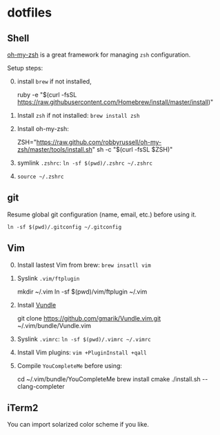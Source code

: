 dotfiles
========

Shell
-----

[oh-my-zsh](https://github.com/robbyrussell/oh-my-zsh) is a great framework for
managing `zsh` configuration.

Setup steps:

0. install `brew` if not installed,

    ruby -e "$(curl -fsSL https://raw.githubusercontent.com/Homebrew/install/master/install)"

1. Install `zsh` if not installed: `brew install zsh`

2. Install oh-my-zsh:

    ZSH="https://raw.github.com/robbyrussell/oh-my-zsh/master/tools/install.sh"
    sh -c "$(curl -fsSL $ZSH)"

3. symlink `.zshrc`: `ln -sf $(pwd)/.zshrc ~/.zshrc`

4. `source ~/.zshrc`

git
---

Resume global git configuration (name, email, etc.) before using it.

    ln -sf $(pwd)/.gitconfig ~/.gitconfig

Vim
---

0. Install lastest Vim from brew: `brew insatll vim`

1. Syslink `.vim/ftplugin`

    mkdir ~/.vim
    ln -sf $(pwd)/vim/ftplugin ~/.vim

2. Install [Vundle](https://github.com/gmarik/Vundle.vim)

    git clone https://github.com/gmarik/Vundle.vim.git ~/.vim/bundle/Vundle.vim

3. Syslink `.vimrc`: `ln -sf $(pwd)/.vimrc ~/.vimrc`

4. Install Vim plugins: `vim +PluginInstall +qall`

5. Compile `YouCompleteMe` before using: 

    cd ~/.vim/bundle/YouCompleteMe
    brew install cmake
    ./install.sh --clang-completer


iTerm2
------

You can import solarized color scheme if you like.
